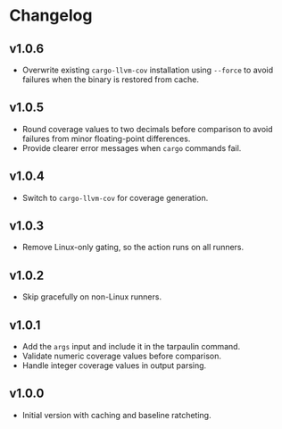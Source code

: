 # Changelog

## v1.0.6

- Overwrite existing `cargo-llvm-cov` installation using `--force` to avoid
  failures when the binary is restored from cache.

## v1.0.5

- Round coverage values to two decimals before comparison to avoid failures from
  minor floating-point differences.
- Provide clearer error messages when `cargo` commands fail.

## v1.0.4

- Switch to `cargo-llvm-cov` for coverage generation.

## v1.0.3

- Remove Linux-only gating, so the action runs on all runners.

## v1.0.2

- Skip gracefully on non-Linux runners.

## v1.0.1
- Add the `args` input and include it in the tarpaulin command.
- Validate numeric coverage values before comparison.
- Handle integer coverage values in output parsing.

## v1.0.0

- Initial version with caching and baseline ratcheting.
